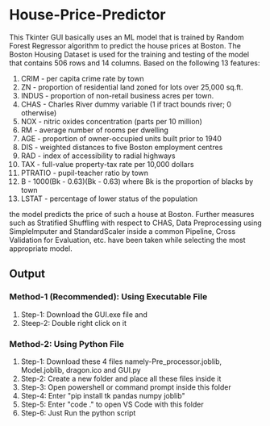 # **House-Price-Predictor**

This Tkinter GUI basically uses an ML model that is trained by Random Forest Regressor algorithm to predict the house prices at Boston. The Boston Housing Dataset is used for the training and testing of the model that contains 506 rows and 14 columns. Based on the following 13 features:

1. CRIM - per capita crime rate by town
2. ZN - proportion of residential land zoned for lots over 25,000 sq.ft.
3. INDUS - proportion of non-retail business acres per town.
4. CHAS - Charles River dummy variable (1 if tract bounds river; 0 otherwise)
5. NOX - nitric oxides concentration (parts per 10 million)
6. RM - average number of rooms per dwelling
7. AGE - proportion of owner-occupied units built prior to 1940
8. DIS - weighted distances to five Boston employment centres
9. RAD - index of accessibility to radial highways
10. TAX - full-value property-tax rate per 10,000 dollars
11. PTRATIO - pupil-teacher ratio by town
12. B - 1000(Bk - 0.63)(Bk - 0.63) where Bk is the proportion of blacks by town
13. LSTAT - percentage of lower status of the population

the model predicts the price of such a house at Boston. Further measures such as Stratified Shuffling with respect to CHAS, Data Preprocessing using SimpleImputer and StandardScaler inside a common Pipeline, Cross Validation for Evaluation, etc. have been taken while selecting the most appropriate model.


## **Output** 

### **Method-1 (Recommended): Using Executable File**
1. Step-1: Download the GUI.exe file and
2. Steep-2: Double right click on it  
### **Method-2: Using Python File**
1. Step-1: Download these 4 files namely-Pre_processor.joblib, Model.joblib, dragon.ico and GUI.py
2. Step-2: Create a new folder and place all these files inside it
3. Step-3: Open powershell or command prompt inside this folder
4. Step-4: Enter "pip install tk pandas numpy joblib"
5. Step-5: Enter "code ." to open VS Code with this folder
6. Step-6: Just Run the python script 
